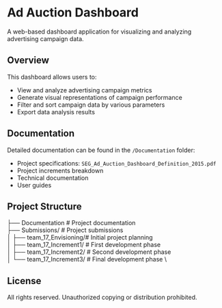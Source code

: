 # Ad Auction Dashboard

A web-based dashboard application for visualizing and analyzing advertising campaign data.

## Overview

This dashboard allows users to:

- View and analyze advertising campaign metrics
- Generate visual representations of campaign performance
- Filter and sort campaign data by various parameters
- Export data analysis results

## Documentation

Detailed documentation can be found in the `/Documentation` folder:

- Project specifications: `SEG_Ad_Auction_Dashboard_Definition_2015.pdf`
- Project increments breakdown
- Technical documentation
- User guides

## Project Structure

├── Documentation           # Project documentation \
├── Submissions/            # Project submissions \
│   ├── team_17_Envisioning/# Initial project planning \
│   ├── team_17_Increment1/ # First development phase \
│   ├── team_17_Increment2/ # Second development phase \
│   └── team_17_Increment3/ # Final development phase \

## License

All rights reserved. Unauthorized copying or distribution prohibited.
